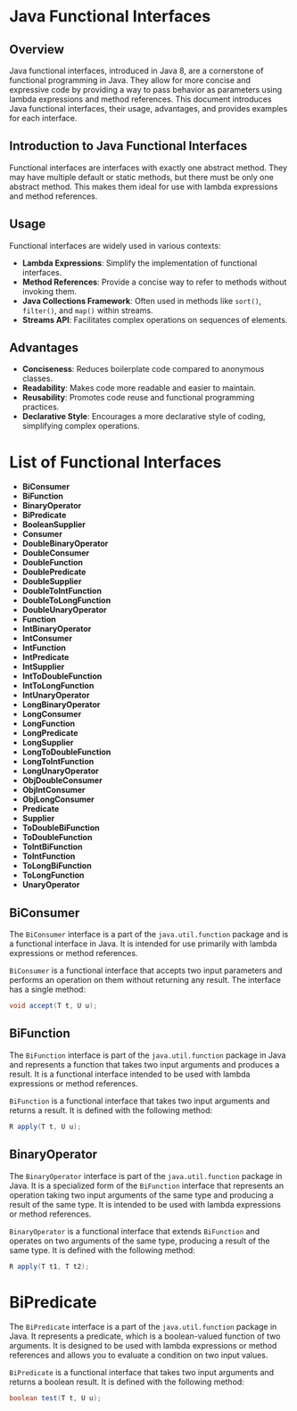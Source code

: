 # Java Functional Interfaces

## Overview

Java functional interfaces, introduced in Java 8, are a cornerstone of functional programming in Java. They allow for more concise and expressive code by providing a way to pass behavior as parameters using lambda expressions and method references. This document introduces Java functional interfaces, their usage, advantages, and provides examples for each interface.

## Introduction to Java Functional Interfaces

Functional interfaces are interfaces with exactly one abstract method. They may have multiple default or static methods, but there must be only one abstract method. This makes them ideal for use with lambda expressions and method references.

## Usage

Functional interfaces are widely used in various contexts:
- **Lambda Expressions**: Simplify the implementation of functional interfaces.
- **Method References**: Provide a concise way to refer to methods without invoking them.
- **Java Collections Framework**: Often used in methods like `sort()`, `filter()`, and `map()` within streams.
- **Streams API**: Facilitates complex operations on sequences of elements.

## Advantages

- **Conciseness**: Reduces boilerplate code compared to anonymous classes.
- **Readability**: Makes code more readable and easier to maintain.
- **Reusability**: Promotes code reuse and functional programming practices.
- **Declarative Style**: Encourages a more declarative style of coding, simplifying complex operations.

# List of Functional Interfaces

- **BiConsumer**
- **BiFunction**
- **BinaryOperator**
- **BiPredicate**
- **BooleanSupplier**
- **Consumer**
- **DoubleBinaryOperator**
- **DoubleConsumer**
- **DoubleFunction**
- **DoublePredicate**
- **DoubleSupplier**
- **DoubleToIntFunction**
- **DoubleToLongFunction**
- **DoubleUnaryOperator**
- **Function**
- **IntBinaryOperator**
- **IntConsumer**
- **IntFunction**
- **IntPredicate**
- **IntSupplier**
- **IntToDoubleFunction**
- **IntToLongFunction**
- **IntUnaryOperator**
- **LongBinaryOperator**
- **LongConsumer**
- **LongFunction**
- **LongPredicate**
- **LongSupplier**
- **LongToDoubleFunction**
- **LongToIntFunction**
- **LongUnaryOperator**
- **ObjDoubleConsumer**
- **ObjIntConsumer**
- **ObjLongConsumer**
- **Predicate**
- **Supplier**
- **ToDoubleBiFunction**
- **ToDoubleFunction**
- **ToIntBiFunction**
- **ToIntFunction**
- **ToLongBiFunction**
- **ToLongFunction**
- **UnaryOperator**

## BiConsumer

The `BiConsumer` interface is a part of the `java.util.function` package and is a functional interface in Java. It is intended for use primarily with lambda expressions or method references.

`BiConsumer` is a functional interface that accepts two input parameters and performs an operation on them without returning any result. The interface has a single method:

```java
void accept(T t, U u);
```

## BiFunction

The `BiFunction` interface is part of the `java.util.function` package in Java and represents a function that takes two input arguments and produces a result. It is a functional interface intended to be used with lambda expressions or method references.

`BiFunction` is a functional interface that takes two input arguments and returns a result. It is defined with the following method:

```java
R apply(T t, U u);
```

## BinaryOperator

The `BinaryOperator` interface is part of the `java.util.function` package in Java. It is a specialized form of the `BiFunction` interface that represents an operation taking two input arguments of the same type and producing a result of the same type. It is intended to be used with lambda expressions or method references.

`BinaryOperator` is a functional interface that extends `BiFunction` and operates on two arguments of the same type, producing a result of the same type. It is defined with the following method:

```java
R apply(T t1, T t2);
```

# BiPredicate

The `BiPredicate` interface is a part of the `java.util.function` package in Java. It represents a predicate, which is a boolean-valued function of two arguments. It is designed to be used with lambda expressions or method references and allows you to evaluate a condition on two input values.

`BiPredicate` is a functional interface that takes two input arguments and returns a boolean result. It is defined with the following method:

```java
boolean test(T t, U u);
```